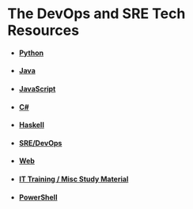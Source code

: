 # The DevOps and SRE Tech Resources

* #### [Python](https://github.com/DevOpsandSRE/tech-resources/blob/master/python.md)
* #### [Java](https://github.com/DevOpsandSRE/tech-resources/blob/master/java.md)
* #### [JavaScript](https://github.com/DevOpsandSRE/tech-resources/blob/master/javascript.md)
* #### [C#](https://github.com/DevOpsandSRE/tech-resources/blob/master/csharp.md)
* #### [Haskell](https://github.com/DevOpsandSRE/tech-resources/blob/master/haskell.md)
* #### [SRE/DevOps](https://github.com/DevOpsandSRE/tech-resources/blob/master/sreanddevops.md)
* #### [Web](https://github.com/DevOpsandSRE/tech-resources/blob/master/web.md)
* #### [IT Training / Misc Study Material](https://github.com/DevOpsandSRE/tech-resources/blob/master/study.md)
* #### [PowerShell](https://github.com/DevOpsandSRE/tech-resources/blob/master/powershell.md)

